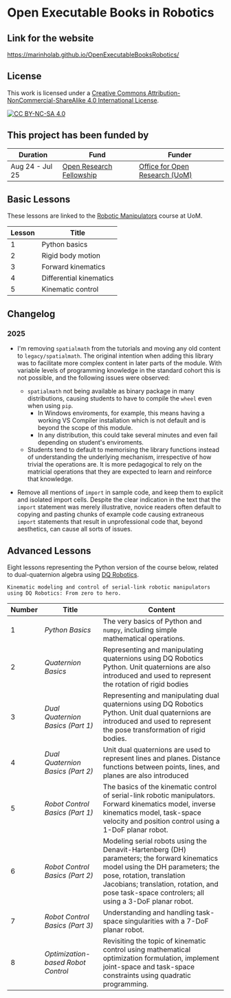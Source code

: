 # Open Executable Books in Robotics

## Link for the website

https://marinholab.github.io/OpenExecutableBooksRobotics/

## License
This work is licensed under a
[Creative Commons Attribution-NonCommercial-ShareAlike 4.0 International License][cc-by-nc-sa].

[![CC BY-NC-SA 4.0][cc-by-nc-sa-image]][cc-by-nc-sa]

[cc-by-nc-sa]: http://creativecommons.org/licenses/by-nc-sa/4.0/
[cc-by-nc-sa-image]: https://licensebuttons.net/l/by-nc-sa/4.0/88x31.png

## This project has been funded by

|Duration        |Fund                      |Funder                          |
|----------------|--------------------------|--------------------------------|
|Aug 24 -  Jul 25| [Open Research Fellowship](https://manchester-uk.libanswers.com/OOR/faq/279379) | [Office for Open Research (UoM)](https://www.openresearch.manchester.ac.uk)  |

## Basic Lessons

These lessons are linked to the [Robotic Manipulators](https://www.manchester.ac.uk/study/masters/courses/list/20967/msc-robotics/course-details/EEEN62012#course-unit-details) course at UoM.

|Lesson|Title|
|------|-----|
|1|Python basics|
|2|Rigid body motion|
|3|Forward kinematics|
|4|Differential kinematics|
|5|Kinematic control|

## Changelog

### 2025

- I'm removing `spatialmath` from the tutorials and moving any old content to `legacy/spatialmath`. The original intention when adding this library was to facilitate more complex content in later parts of the module. With variable levels of programming knowledge in the standard cohort this is not possible, and the following issues were observed:
   - `spatialmath` not being available as binary package in many distributions, causing students to have to compile the `wheel` even when using `pip`. 
        - In Windows enviroments, for example, this means having a working VS Compiler installation which is not default and is beyond the scope of this module. 
        - In any distribution, this could take several minutes and even fail depending on student's enviroments.
   - Students tend to default to memorising the library functions instead of understanding the underlying mechanism, irrespective of how trivial the operations are. It is more pedagogical to rely on the matricial operations that they are expected to learn and reinforce that knowledge.

- Remove all mentions of `import` in sample code, and keep them to explicit and isolated import cells. Despite the clear indication in the text that the `import` statement was merely illustrative, novice readers often default to copying and pasting chunks of example code causing extraneous `import` statements that result in unprofessional code that, beyond aesthetics, can cause all sorts of issues.


## Advanced Lessons

Eight lessons representing the Python version of the course below, related to dual-quaternion algebra using [DQ Robotics](https://dqrobotics.github.io).

```
Kinematic modeling and control of serial-link robotic manipulators using DQ Robotics: From zero to hero.
```

|Number|Title|Content|
|---|---|---|
|1|*Python Basics*|The very basics of Python and `numpy`, including simple mathematical operations.|
|2|*Quaternion Basics*|Representing and manipulating quaternions using DQ Robotics Python. Unit quaternions are also introduced and used to represent the rotation of rigid bodies|
|3|*Dual Quaternion Basics (Part 1)*| Representing and manipulating dual quaternions using DQ Robotics Python. Unit dual quaternions are introduced and used to represent the pose transformation of rigid bodies.|
|4|*Dual Quaternion Basics (Part 2)*| Unit dual quaternions are used to represent lines and planes. Distance functions between points, lines, and planes are also introduced|
|5|*Robot Control Basics (Part 1)*| The basics of the kinematic control of serial-link robotic manipulators. Forward kinematics model, inverse kinematics model, task-space velocity and position control using a 1-DoF planar robot.|
|6|*Robot Control Basics (Part 2)*| Modeling serial robots using the Denavit-Hartenberg (DH) parameters; the forward kinematics model using the DH parameters; the pose, rotation, translation Jacobians; translation, rotation, and pose task-space controlers; all using a 3-DoF planar robot.|
|7|*Robot Control Basics (Part 3)*| Understanding and handling task-space singularities with a 7-DoF planar robot.|
|8|*Optimization-based Robot Control*| Revisiting the topic of kinematic control using mathematical optimization formulation, implement joint-space and task-space constraints using quadratic programming.|